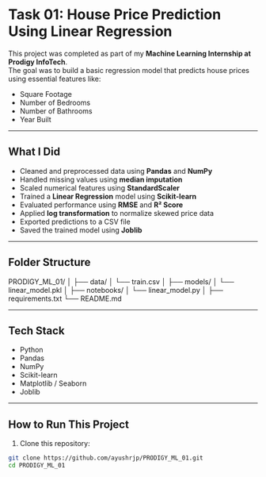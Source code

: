 #  Task 01: House Price Prediction Using Linear Regression

This project was completed as part of my **Machine Learning Internship at Prodigy InfoTech**.  
The goal was to build a basic regression model that predicts house prices using essential features like:

- Square Footage
- Number of Bedrooms
- Number of Bathrooms
- Year Built

---

##  What I Did

- Cleaned and preprocessed data using **Pandas** and **NumPy**
- Handled missing values using **median imputation**
- Scaled numerical features using **StandardScaler**
- Trained a **Linear Regression** model using **Scikit-learn**
- Evaluated performance using **RMSE** and **R² Score**
- Applied **log transformation** to normalize skewed price data
- Exported predictions to a CSV file
- Saved the trained model using **Joblib**

---

## Folder Structure
PRODIGY_ML_01/
│
├── data/
│ └── train.csv
│
├── models/
│ └── linear_model.pkl
│
├── notebooks/
│ └── linear_model.py
│
├── requirements.txt
└── README.md



---

##  Tech Stack

- Python
- Pandas
- NumPy
- Scikit-learn
- Matplotlib / Seaborn
- Joblib

---

## How to Run This Project

1. Clone this repository:
```bash
git clone https://github.com/ayushrjp/PRODIGY_ML_01.git
cd PRODIGY_ML_01

